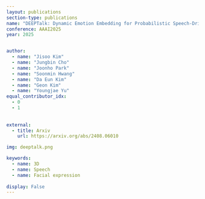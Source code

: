 ```yaml
---
layout: publications
section-type: publications
name: "DEEPTalk: Dynamic Emotion Embedding for Probabilistic Speech-Driven 3D Face Animation"
conference: AAAI2025 
year: 2025


author:
  - name: "Jisoo Kim"
  - name: "Jungbin Cho"
  - name: "Joonho Park"
  - name: "Soonmin Hwang"
  - name: "Da Eun Kim"
  - name: "Geon Kim"
  - name: "Youngjae Yu"
equal_contributor_idx:
  - 0
  - 1
  
  
external:
  - title: Arxiv
    url: https://arxiv.org/abs/2408.06010

img: deeptalk.png

keywords:
  - name: 3D
  - name: Speech
  - name: Facial expression
  
display: False
---
```

